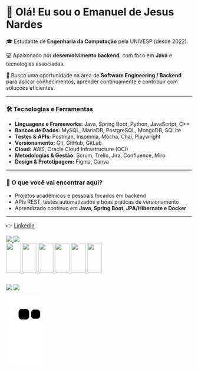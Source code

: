 <div>
  
  # 👋 Olá! Eu sou o Emanuel de Jesus Nardes  

🎓 Estudante de **Engenharia da Computação** pela UNIVESP (desde 2022).  

💻 Apaixonado por **desenvolvimento backend**, com foco em **Java** e tecnologias associadas.  

🚀 Busco uma oportunidade na área de **Software Engineering / Backend** para aplicar conhecimentos, aprender continuamente e contribuir com soluções eficientes.  

---

### 🛠️ Tecnologias e Ferramentas  
- **Linguagens e Frameworks:** Java, Spring Boot, Python, JavaScript, C++  
- **Bancos de Dados:** MySQL, MariaDB, PostgreSQL, MongoDB, SQLite  
- **Testes & APIs:** Postman, Insomnia, Mocha, Chai, Playwright  
- **Versionamento:** Git, GitHub, GitLab  
- **Cloud:** AWS, Oracle Cloud Infrastructure (OCI)  
- **Metodologias & Gestão:** Scrum, Trello, Jira, Confluence, Miro  
- **Design & Prototipagem:** Figma, Canva 

---

### 📌 O que você vai encontrar aqui?  
- Projetos acadêmicos e pessoais focados em backend  
- APIs REST, testes automatizados e boas práticas de versionamento  
- Aprendizado contínuo em **Java, Spring Boot, JPA/Hibernate e Docker**  

---

👉 [LinkedIn](www.linkedin.com/in/emanueljn) 
</div>

<div>
  <a href="https://github.com/emanueljn">
  <img loading="lazy" height="180em" src="https://github-readme-stats.vercel.app/api/top-langs/?username=emanueljn&layout=compact&langs_count=7&theme=dracula"/>
  <img loading="lazy" height="180em" src="https://github-readme-stats.vercel.app/api?username=emanueljn&show_icons=true&theme=dracula&include_all_commits=true&count_private=true"/>
</div>
    

<div>
  <img src="https://cdn.jsdelivr.net/gh/devicons/devicon@latest/icons/python/python-original-wordmark.svg" width="40" height="80"/> 
  <img src="https://cdn.jsdelivr.net/gh/devicons/devicon@latest/icons/cplusplus/cplusplus-plain.svg" width="40" height="80"/> 
  <img src="https://cdn.jsdelivr.net/gh/devicons/devicon@latest/icons/html5/html5-original-wordmark.svg" width="40" height="80"/> <img 
  src="https://cdn.jsdelivr.net/gh/devicons/devicon@latest/icons/css3/css3-original-wordmark.svg" width="40" height="80"/>
  <img src="https://cdn.jsdelivr.net/gh/devicons/devicon@latest/icons/java/java-original-wordmark.svg" width="40" height="80"/>
  <img src="https://cdn.jsdelivr.net/gh/devicons/devicon@latest/icons/git/git-original-wordmark.svg" width="40" height="80"/>
</div>  

##

<div>
  <a href="https://instagram.com/emanueljesusccb" target="_blank"><img loading="lazy" src="https://img.shields.io/badge/-Instagram-%23E4405F?style=for-the-badge&logo=instagram&logoColor=white" target="_blank"></a>
  <a href="https://www.linkedin.com/in/emanuel-de-jesus-nardes-436007284" target="_blank"><img loading="lazy" src="https://img.shields.io/badge/-LinkedIn-%230077B5?style=for-the-badge&logo=linkedin&logoColor=white" target="_blank"></a>   
</div>


![Snake animation](https://github.com/emanueljn/emanueljn/blob/output/github-contribution-grid-snake.svg)
